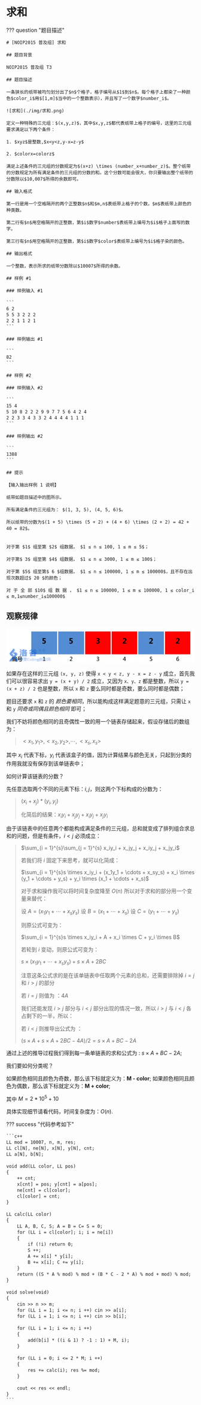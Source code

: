 # 求和

??? question "题目描述"

    # [NOIP2015 普及组] 求和

    ## 题目背景

    NOIP2015 普及组 T3

    ## 题目描述

    一条狭长的纸带被均匀划分出了$n$个格子，格子编号从$1$到$n$。每个格子上都染了一种颜色$color_i$用$[1,m]$当中的一个整数表示），并且写了一个数字$number_i$。

    ![求和](./img/求和.png) 

    定义一种特殊的三元组：$(x,y,z)$，其中$x,y,z$都代表纸带上格子的编号，这里的三元组要求满足以下两个条件：

    1. $xyz$是整数,$x<y<z,y-x=z-y$

    2. $colorx=colorz$

    满足上述条件的三元组的分数规定为$(x+z) \times (number_x+number_z)$。整个纸带的分数规定为所有满足条件的三元组的分数的和。这个分数可能会很大，你只要输出整个纸带的分数除以$10,007$所得的余数即可。

    ## 输入格式

    第一行是用一个空格隔开的两个正整数$n$和$m,n$表纸带上格子的个数，$m$表纸带上颜色的种类数。

    第二行有$n$用空格隔开的正整数，第$i$数字$number$表纸带上编号为$i$格子上面写的数字。

    第三行有$n$用空格隔开的正整数，第$i$数字$color$表纸带上编号为$i$格子染的颜色。

    ## 输出格式

    一个整数，表示所求的纸带分数除以$10007$所得的余数。

    ## 样例 #1

    ### 样例输入 #1

    ```
    6 2
    5 5 3 2 2 2
    2 2 1 1 2 1
    ```

    ### 样例输出 #1

    ```
    82
    ```

    ## 样例 #2

    ### 样例输入 #2

    ```
    15 4
    5 10 8 2 2 2 9 9 7 7 5 6 4 2 4
    2 2 3 3 4 3 3 2 4 4 4 4 1 1 1
    ```

    ### 样例输出 #2

    ```
    1388
    ```

    ## 提示

    【输入输出样例 1 说明】

    纸带如题目描述中的图所示。

    所有满足条件的三元组为： $(1, 3, 5), (4, 5, 6)$。

    所以纸带的分数为$(1 + 5) \times (5 + 2) + (4 + 6) \times (2 + 2) = 42 + 40 = 82$。


    对于第 $1$ 组至第 $2$ 组数据， $1 ≤ n ≤ 100, 1 ≤ m ≤ 5$；

    对于第$ 3$ 组至第 $4$ 组数据， $1 ≤ n ≤ 3000, 1 ≤ m ≤ 100$；

    对于第 $5$ 组至第$ 6 $组数据， $1 ≤ n ≤ 100000, 1 ≤ m ≤ 100000$，且不存在出现次数超过$ 20 $的颜色；

    对 于 全 部 $10$ 组 数 据 ， $1 ≤ n ≤ 100000, 1 ≤ m ≤ 100000, 1 ≤ color_i ≤ m,1≤number_i≤100000$

## 观察规律

![求和](./img/求和.png) 

如果存在这样的三元组 `(x, y, z)` 使得 `x < y < z, y - x = z - y` 成立，首先我们可以很容易求出 `y = (x + y) / 2` 成立，又因为 `x、y、z` 都是整数，所以 `y = (x + z) / 2` 也是整数，所以 `x` 和 `z` 要么同时都是奇数，要么同时都是偶数；

题目还要求 `x` 和 `z` 的 *颜色要相同*，所以能构成这样满足题意的三元组，只需让 `x` 和 `y` *同奇或同偶且颜色相同* 即可；

我们不妨将颜色相同的且奇偶性一致的用一个链表存储起来，假设存储后的数组为：

> ${<x_1, y_1>, <x_2, y_2>, \cdots , <x_s, x_s>}$

其中 $x_i$ 代表下标，$y_i$ 代表该盒子的值，因为计算结果与颜色无关，只起到分类的作用我就没有保存到该单链表中；

如何计算该链表的分数？

先任意选取两个不同的元素下标：$i, j$，则这两个下标构成的分数为：

> $(x_i + x_j) * (y_i, y_j)$
>
> 化简后的结果：$x_iy_i + x_jy_j + x_iy_j + x_jy_i$

由于该链表中的任意两个都能构成满足条件的三元组，总和就变成了排列组合求总和的问题，但是有条件，$i < j$ 必须成立：

> $\sum_{i = 1}^{s}\sum_{j = 1}^{s} x_iy_i + x_jy_j + x_iy_j + x_jy_i$
>
> 若我们将 $i$ 固定下来思考，就可以化简成：
>
> $\sum_{i = 1}^{s}s \times x_iy_i + (x_1y_1 + \cdots + x_sy_s) + x_i \times (y_1 + \cdots + y_s) + y_i \times (x_1 + \cdots + x_s)$
>
> 对于求和操作我可以将时间复杂度降至 $O(n)$ 所以对于求和的部分用一个变量来替代：
>
> 设 $A = (x_1y_1 + \cdots + x_sy_s)$
> 设 $B = (x_1 + \cdots + x_s)$
> 设 $C = (y_1 + \cdots + y_s)$
>
> 则原公式可变为：
>
> $\sum_{i = 1}^{s}s \times x_iy_i + A + x_i \times C + y_i \times B$
>
> 若轮到 $i$ 变动，则原公式可变为：
>
> $s \times (x_1y_1 + \cdots + x_sy_s) + s \times A + 2BC$
>
> 注意这条公式求的是在该单链表中任取两个元素的总和，还需要排除掉 $i = j$ 和 $i > j$ 的部分
>
> 若 $i = j$ 则值为 ：$4A$
>
> 我们还能发现 $i > j$ 部分与 $i < j$ 部分出现的情况一致，所以 $i > j$ 与 $i < j$ 各占剩下的一半，所以：
>
> 若 $i < j$ 则推导出公式为 ：
>
> $(s \times A + s \times A + 2BC - 4A) / 2 = s \times A + BC - 2A$

通过上述的推导过程我们得到每一条单链表的求和公式为 : $s \times A + BC - 2A$;

我们要如何分类呢？

如果颜色相同且颜色为奇数，那么该下标就定义为：**M - color**;
如果颜色相同且颜色为偶数，那么该下标就定义为：**M + color**;

其中 $M = 2 * 10 ^ 5 + 10$

具体实现细节请看代码，时间复杂度为：$O(n)$.

??? success "代码参考如下"

    ```c++
    LL mod = 10007, n, m, res;
    LL cl[N], ne[N], x[N], y[N], cnt;
    LL a[N], b[N];

    void add(LL color, LL pos)
    {
        ++ cnt;
        x[cnt] = pos; y[cnt] = a[pos];
        ne[cnt] = cl[color]; 
        cl[color] = cnt;
    }

    LL calc(LL color)
    {
        LL A, B, C, S; A = B = C= S = 0;
        for (LL i = cl[color]; i; i = ne[i])
        {
            if (!i) return 0;
            S ++;
            A += x[i] * y[i]; 
            B += x[i]; C += y[i];
        }
        return ((S * A % mod) % mod + (B * C - 2 * A) % mod + mod) % mod;
    }

    void solve(void)
    {
        cin >> n >> m;
        for (LL i = 1; i <= n; i ++) cin >> a[i];
        for (LL i = 1; i <= n; i ++) cin >> b[i];

        for (LL i = 1; i <= n; i ++) 
        {
            add(b[i] * ((i & 1) ? -1 : 1) + M, i);
        }

        for (LL i = 0; i <= 2 * M; i ++)
        {
            res += calc(i); res %= mod;
        }

        cout << res << endl;
    }
    ```